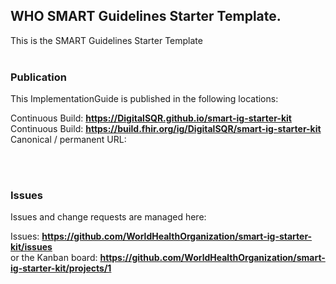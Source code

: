 WHO SMART Guidelines Starter Template.
---
This is the SMART Guidelines Starter Template
<br> </br>
###
### Publication
This ImplementationGuide is published in the following locations:


Continuous Build:  __https://DigitalSQR.github.io/smart-ig-starter-kit__  
Continuous Build:  __https://build.fhir.org/ig/DigitalSQR/smart-ig-starter-kit__  
Canonical / permanent URL:   

<br> </br>

### Issues
Issues and change requests are managed here:  

Issues:  __https://github.com/WorldHealthOrganization/smart-ig-starter-kit/issues__  
    or the Kanban board: __https://github.com/WorldHealthOrganization/smart-ig-starter-kit/projects/1__
